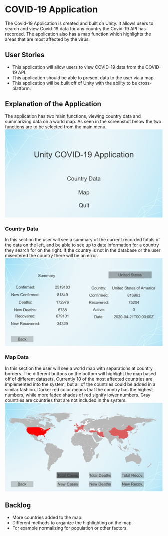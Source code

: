 # COVID-19 Application 
The Covid-19 Application is created and built on Unity. It allows users to search and view Covid-19 data for any country the Covid-19 API has recorded. The application also has a map function which highlights the areas that are most affected by the virus. 

## User Stories
- This application will allow users to view COVID-19 data from the COVID-19 API.
- This application should be able to present data to the user via a map. 
- This application will be built off of Unity with the ability to be cross-platform.

## Explanation of the Application
The application has two main functions, viewing country data and summarizing data on a world map. As seen in the screenshot below the two functions are to be selected from the main menu. 
![Main Menu](https://github.com/BUEC500C1/codvid-app-sz64/blob/master/Main_Menu.png)

### Country Data
In this section the user will see a summary of the current recorded totals of the data on the left, and be able to see up to date information for a country they search for on the right. If the country is not in the database or the user misentered the country there will be an error. 
![Country Data](https://github.com/BUEC500C1/codvid-app-sz64/blob/master/Country_Data.png)

### Map Data
In this section the user will see a world map with separations at country borders. The different buttons on the bottom will highlight the map based off of different datasets. Currently 10 of the most affected countries are implemented into the system, but all of the countries could be added in a similar fashion. Darker red color means that the country has the highest numbers, while more faded shades of red signify lower numbers. Gray countries are countries that are not included in the system. 
![Map Data](https://github.com/BUEC500C1/codvid-app-sz64/blob/master/Map_Data.png)

## Backlog
 - More countries added to the map.
 - Different methods to organize the highlighting on the map.
  - For example normalizing for population or other factors. 
